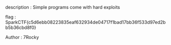 description : Simple programs come with hard exploits

flag : SparkCTF{c5d6ebb08223835eaf632934de04717f1bad17bb36f533d97ed2bb5b36cbd8f0}

Author : 7Rocky 

